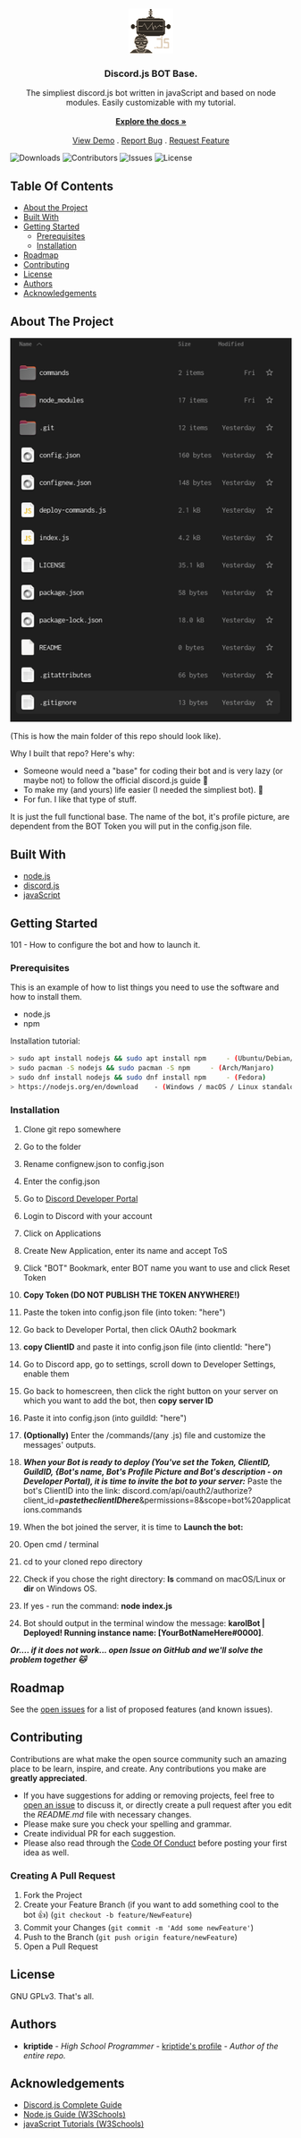 <br/>
<p align="center">
  <a href="https://github.com/kriptide/discord.js-bot-base">
    <img src="repologo.png" alt="Logo" width="80" height="80">
  </a>

  <h3 align="center">Discord.js BOT Base.</h3>

  <p align="center">
    The simpliest discord.js bot written in javaScript and based on node modules. Easily customizable with my tutorial.
    <br/>
    <br/>
    <a href="https://github.com/kriptide/discord.js-bot-base"><strong>Explore the docs »</strong></a>
    <br/>
    <br/>
    <a href="https://github.com/kriptide/discord.js-bot-base">View Demo</a>
    .
    <a href="https://github.com/kriptide/discord.js-bot-base/issues">Report Bug</a>
    .
    <a href="https://github.com/kriptide/discord.js-bot-base/issues">Request Feature</a>
  </p>
</p>

![Downloads](https://img.shields.io/github/downloads/kriptide/discord.js-bot-base/total) ![Contributors](https://img.shields.io/github/contributors/kriptide/discord.js-bot-base?color=dark-green) ![Issues](https://img.shields.io/github/issues/kriptide/discord.js-bot-base) ![License](https://img.shields.io/github/license/kriptide/discord.js-bot-base) 

## Table Of Contents

* [About the Project](#about-the-project)
* [Built With](#built-with)
* [Getting Started](#getting-started)
  * [Prerequisites](#prerequisites)
  * [Installation](#installation)
* [Roadmap](#roadmap)
* [Contributing](#contributing)
* [License](#license)
* [Authors](#authors)
* [Acknowledgements](#acknowledgements)

## About The Project

![Screen Shot](screenshots/image.png)

(This is how the main folder of this repo should look like).

Why I built that repo?
Here's why:
* Someone would need a "base" for coding their bot and is very lazy (or maybe not) to follow the official discord.js guide :tada:
* To make my (and yours) life easier (I needed the simpliest bot). :green_heart:
* For fun. I like that type of stuff.

It is just the full functional base. The name of the bot, it's profile picture, are dependent from the BOT Token you will put in the config.json file.


## Built With



* [node.js](https://github.com/nodejs)
* [discord.js](https://github.com/discordjs/discord.js)
* [javaScript]()

## Getting Started

101 - How to configure the bot and how to launch it.

### Prerequisites

This is an example of how to list things you need to use the software and how to install them.

* node.js
* npm

Installation tutorial:
```sh
> sudo apt install nodejs && sudo apt install npm     - (Ubuntu/Debian/LMint)
> sudo pacman -S nodejs && sudo pacman -S npm     - (Arch/Manjaro)
> sudo dnf install nodejs && sudo dnf install npm     - (Fedora)
> https://nodejs.org/en/download    - (Windows / macOS / Linux standalone packages)

```

### Installation

1. Clone git repo somewhere
2. Go to the folder
3. Rename confignew.json to config.json
4. Enter the config.json
5. Go to [Discord Developer Portal](https://discord.com/developers/applications)
6. Login to Discord with your account
7. Click on Applications
8. Create New Application, enter its name and accept ToS
9. Click "BOT" Bookmark, enter BOT name you want to use and click Reset Token
10. **Copy Token (DO NOT PUBLISH THE TOKEN ANYWHERE!)**
11. Paste the token into config.json file (into token: "here")
12. Go back to Developer Portal, then click OAuth2 bookmark
13. **copy ClientID** and paste it into config.json file (into clientId: "here")
14. Go to Discord app, go to settings, scroll down to Developer Settings, enable them
15. Go back to homescreen, then click the right button on your server on which you want to add the bot, then **copy server ID**
16. Paste it into config.json (into guildId: "here")
17. **(Optionally)** Enter the /commands/(any .js) file and customize the messages' outputs.
18. ***When your Bot is ready to deploy (You've set the Token, ClientID, GuildID, {Bot's name, Bot's Profile Picture and Bot's description - on Developer Portal), it is time to invite the bot to your server:***
Paste the bot's ClientID into the link:
discord.com/api/oauth2/authorize?client_id=***pastetheclientIDhere***&permissions=8&scope=bot%20applications.commands

19. When the bot joined the server, it is time to **Launch the bot:**
20. Open cmd / terminal
21. cd to your cloned repo directory
22. Check if you chose the right directory: **ls**  command on macOS/Linux or **dir** on Windows OS.
23. If yes - run the command: **node index.js**
24. Bot should output in the terminal window the message: **karolBot | Deployed! Running instance name: [YourBotNameHere#0000]**.

***Or.... if it does not work... open Issue on GitHub and we'll solve the problem together :cat:***



## Roadmap

See the [open issues](https://github.com/kriptide/discord.js-bot-base/issues) for a list of proposed features (and known issues).

## Contributing

Contributions are what make the open source community such an amazing place to be learn, inspire, and create. Any contributions you make are **greatly appreciated**.
* If you have suggestions for adding or removing projects, feel free to [open an issue](https://github.com/kriptide/discord.js-bot-base/issues/new) to discuss it, or directly create a pull request after you edit the *README.md* file with necessary changes.
* Please make sure you check your spelling and grammar.
* Create individual PR for each suggestion.
* Please also read through the [Code Of Conduct](https://github.com/kriptide/discord.js-bot-base/blob/main/CODE_OF_CONDUCT.md) before posting your first idea as well.

### Creating A Pull Request

1. Fork the Project
2. Create your Feature Branch (if you want to add something cool to the bot  :+1:)
(`git checkout -b feature/NewFeature`)
3. Commit your Changes (`git commit -m 'Add some newFeature'`)
4. Push to the Branch (`git push origin feature/newFeature`)
5. Open a Pull Request

## License

GNU GPLv3. That's all.

## Authors

* **kriptide** - *High School Programmer* - [kriptide's profile](https://github.com/kriptide/) - *Author of the entire repo.*

## Acknowledgements

* [Discord.js Complete Guide](https://discordjs.guide/#before-you-begin)
* [Node.js Guide (W3Schools)](https://www.w3schools.com/nodejs/)
* [javaScript Tutorials (W3Schools)](https://www.w3schools.com/js/default.asp)
